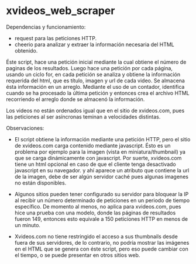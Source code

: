# xvideos_web_scraper
Dependencias y funcionamiento:

- request para las peticiones HTTP.
- cheerio para analizar y extraer la información necesaria del HTML obtenido.

Éste script, hace una petición inicial mediante la cual obtiene el número de paginas de los resultados.
Luego hace una petición por cada página, usando un ciclo for, en cada petición se analiza y obtiene la información requerida del html, que es título, imagen y url de cada video.
Se almacena ésta información en un arreglo.
Mediante el uso de un contador, identifica cuando se ha procesado la última petición y entonces crea el archivo HTML recorriendo el arreglo donde se almacenó la información.

Los videos no están ordenados igual que en el sitio de xvideos.com, pues las peticiones al ser asíncronas teminan a velocidades distintas.


Observaciones:

 - El script obtiene la información mediante una petición HTTP, pero el sitio de xvideos.com carga contenido mediante javascript.
   Ésto es un problema por ejemplo para la imagen (vista en miniatura/thumbnail) ya que se carga dinámicamente con javascript.
   Por suerte, xvideos.com tiene un html opcional en caso de que el cliente tenga desactivado javascript en su navegador.
   y ahí aparece un atributo que contiene la url de la imagen, debe de ser algún servidor caché pues algunas imagenes no están disponibles.
   
 - Algunos sitios pueden tener configurado su servidor para bloquear la IP al recibir un número determinado de peticiones en un periodo de tiempo específico.
   De momento al menos, no aplica para xvideos.com, pues hice una prueba con una modelo, donde las páginas de resultados fueron 149, entonces esto equivale
   a 150 peticiones HTTP en menos de un minuto.
   
 - Xvideos.com no tiene restringido el acceso a sus thumbnails desde fuera de sus servidores, de lo contrario, no podría mostrar las imágenes en el HTML que se genera
   con éste script, pero eso puede cambiar con el tiempo, o se puede presentar en otros sitios web.  
